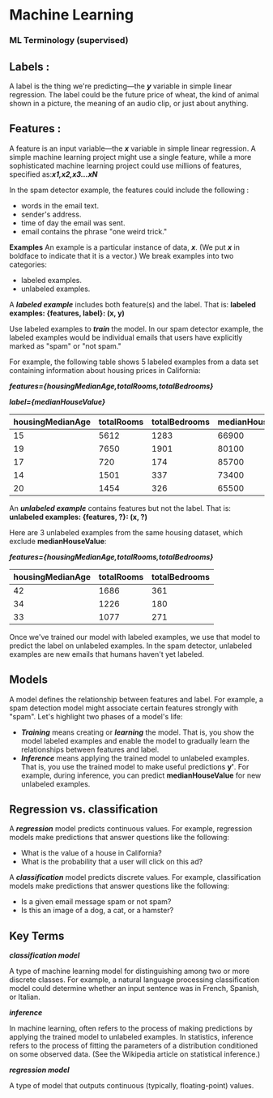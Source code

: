 # Machine Learning
### ML Terminology (supervised)
## Labels :
A label is the thing we're predicting—the ***y*** variable in simple linear regression. The label could be the future price of wheat, the kind of animal shown in a picture, the meaning of an audio clip, or just about anything.
## Features :
A feature is an input variable—the ***x*** variable in simple linear regression. A simple machine learning project might use a single feature, while a more sophisticated machine learning project could use millions of features, specified as:***x1,x2,x3...xN***

In the spam detector example, the features could include the following :
   * words in the email text.
   * sender's address.
   * time of day the email was sent.
   * email contains the phrase "one weird trick."

**Examples**
An example is a particular instance of data, ***x***. (We put ***x*** in boldface to indicate that it is a vector.) We break examples into two categories:
   * labeled examples.
   * unlabeled examples.
   
A ***labeled example*** includes both feature(s) and the label. That is: **labeled examples: {features, label}: (x, y)** 

Use labeled examples to ***train*** the model. In our spam detector example, the labeled examples would be individual emails that users have explicitly marked as "spam" or "not spam."

For example, the following table shows 5 labeled examples from a data set containing information about housing prices in California:

***features={housingMedianAge,totalRooms,totalBedrooms}***

***label={medianHouseValue}***

housingMedianAge| totalRooms | totalBedrooms | medianHouseValue	
------------ | ------------- | -------------- | ---------------
15 | 5612 | 1283 | 66900
19 | 7650 | 1901 | 80100
17 | 720  | 174  | 85700
14 | 1501 | 337  | 73400
20 | 1454 | 326  | 65500

An ***unlabeled example*** contains features but not the label. That is:  **unlabeled examples: {features, ?}: (x, ?)**

Here are 3 unlabeled examples from the same housing dataset, which exclude **medianHouseValue**:

***features={housingMedianAge,totalRooms,totalBedrooms}***

housingMedianAge | totalRooms | totalBedrooms
---------------- | -----------| ------------
42 | 1686 | 361
34 | 1226 | 180
33 | 1077 | 271

Once we've trained our model with labeled examples, we use that model to predict the label on unlabeled examples. In the spam detector, unlabeled examples are new emails that humans haven't yet labeled.

## Models

A model defines the relationship between features and label. For example, a spam detection model might associate certain features strongly with "spam". Let's highlight two phases of a model's life:
   * ***Training*** means creating or ***learning*** the model. That is, you show the model labeled examples and enable the model to gradually learn the relationships between features and label.
   * ***Inference*** means applying the trained model to unlabeled examples. That is, you use the trained model to make useful predictions **y'**. For example, during inference, you can predict **medianHouseValue** for new unlabeled examples.

## Regression vs. classification

A ***regression*** model predicts continuous values. For example, regression models make predictions that answer questions like the following:
   * What is the value of a house in California?
   * What is the probability that a user will click on this ad?
   
A ***classification*** model predicts discrete values. For example, classification models make predictions that answer questions like the following:
   * Is a given email message spam or not spam?
   * Is this an image of a dog, a cat, or a hamster?
   
Key Terms
---------
   ***classification model***
   
   A type of machine learning model for distinguishing among two or more discrete classes. For example, a natural language                  processing classification model could determine whether an input sentence was in French, Spanish, or Italian.
   
   ***inference***
   
   In machine learning, often refers to the process of making predictions by applying the trained model to unlabeled examples. In          statistics, inference refers to the process of fitting the parameters of a distribution conditioned on some observed data.               (See the Wikipedia article on statistical inference.)
   
   ***regression model***
   
   A type of model that outputs continuous (typically, floating-point) values.
